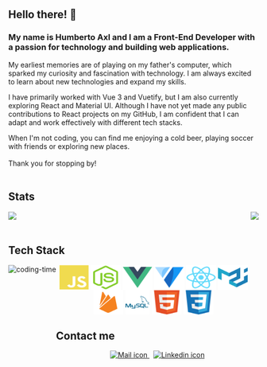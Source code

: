 ## Hello there! 👋
### My name is Humberto Axl and I am a Front-End Developer with a passion for technology and building web applications.
My earliest memories are of playing on my father's computer, which sparked my curiosity and fascination with technology. I am always excited to learn about new technologies and expand my skills.

I have primarily worked with Vue 3 and Vuetify, but I am also currently exploring React and Material UI. Although I have not yet made any public contributions to React projects on my GitHub, I am confident that I can adapt and work effectively with different tech stacks.

When I'm not coding, you can find me enjoying a cold beer, playing soccer with friends or exploring new places.
<br>
<br>
Thank you for stopping by!
<br>
<br>
## Stats

<div>
  <img height="180em" src="https://github-readme-stats.vercel.app/api?username=humbertoaxl&show_icons=true&theme=react" />
  <img align="right" height="180em" src="https://github-readme-stats.vercel.app/api/top-langs/?username=humbertoaxl&layout=compact&theme=react" />
</div>
<br>
 
## Tech Stack
<div align="center"> 
    <img align="left" height="250" alt="coding-time" src="code.gif">
    <img align="center" height="50" width="60" alt="js-icon" src="https://raw.githubusercontent.com/devicons/devicon/master/icons/javascript/javascript-plain.svg">
    <img align="center" height="50" width="60" alt="nodejs-icon" src="https://raw.githubusercontent.com/devicons/devicon/master/icons/nodejs/nodejs-original.svg">
    <img align="center" height="50" width="60" alt="vue-icon" src="https://raw.githubusercontent.com/devicons/devicon/master/icons/vuejs/vuejs-original.svg">
    <img align="center" height="50" width="60" alt="vuetify-icon" src="https://raw.githubusercontent.com/devicons/devicon/master/icons/vuetify/vuetify-original.svg">
    <img align="center" height="50" width="60" alt="react-icon" src="https://raw.githubusercontent.com/devicons/devicon/master/icons/react/react-original.svg">
    <img align="center" height="50" width="60" alt="material-ui-icon" src="https://raw.githubusercontent.com/devicons/devicon/master/icons/materialui/materialui-original.svg">
    <img align="center" height="50" width="60" alt="firebase-icon" src="https://raw.githubusercontent.com/devicons/devicon/master/icons/firebase/firebase-plain.svg">
    <img align="center" height="50 width="60" alt="mysql-icon" src="https://raw.githubusercontent.com/devicons/devicon/master/icons/mysql/mysql-plain-wordmark.svg">
    <img align="center" height="50" width="60" alt="html-icon" src="https://raw.githubusercontent.com/devicons/devicon/master/icons/html5/html5-original.svg">
    <img align="center" height="50" width="60" alt="css-icon" src="https://raw.githubusercontent.com/devicons/devicon/master/icons/css3/css3-original.svg">
</div>
    
  
## Contact me
<div align="center">
  <a href = "mailto: humbertoaxl@gmail.com">
    <img alt="Mail icon" src="https://upload.wikimedia.org/wikipedia/commons/thumb/7/7e/Gmail_icon_%282020%29.svg/2560px-Gmail_icon_%282020%29.svg.png" height="45">
  </a>
&nbsp;
  <a href = "https://www.linkedin.com/in/humbertoaxl/">
    <img alt="Linkedin icon" src="https://upload.wikimedia.org/wikipedia/commons/8/81/LinkedIn_icon.svg" height="45">
  </a>
</div>
